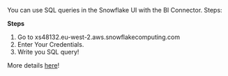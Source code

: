 You can use SQL queries in the Snowflake UI with the BI Connector. Steps:

**Steps**
1. Go to xs48132.eu-west-2.aws.snowflakecomputing.com
2. Enter Your Credentials.
3. Write you SQL query!


More details [here](https://docs.snowflake.com/en/user-guide/ui-snowsight-gs)!
